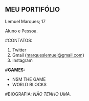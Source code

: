 ## MEU PORTIFÓLIO

Lemuel Marques; 17

Aluno e Pessoa.

#CONTATOS:
1. Twitter
2. Gmail (marqueslemuel@gmail.com)
3. Instagram

#**GAMES:**
- NSM THE GAME
- WORLD BLOCKS

#BIOGRAFIA:
 _NÃO TENHO UMA._
